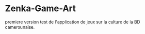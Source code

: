 # Zenka-Game-Art
premiere version test de l'application de jeux sur la culture de la BD camerounaise.
